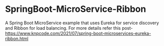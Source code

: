 # SpringBoot-MicroService-Ribbon
A Spring Boot MicroService example that uses Eureka for service discovery and Ribbon for load balancing. 
For more details refer this post- https://www.knpcode.com/2021/07/spring-boot-microservices-eureka-ribbon.html
